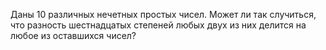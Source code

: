 Даны 10 различных нечетных простых чисел. Может ли так случиться, 
что разность шестнадцатых степеней любых двух из них делится на любое из 
оставшихся чисел?